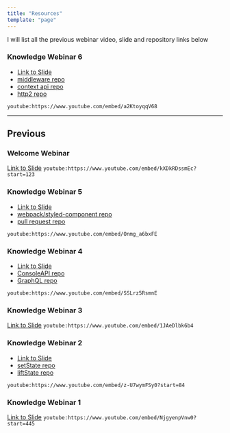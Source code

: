 ```yaml
---
title: "Resources"
template: "page"
---
```


I will list all the previous webinar video, slide and repository links below

### Knowledge Webinar 6

-   [Link to Slide](https://tianyuanc.github.io/knowledge-652-6/#0)
-   [middleware repo](https://github.com/TianyuanC/middleware-demo)
-   [context api repo](https://github.com/TianyuanC/context-api-demo)
-   [http2 repo](https://github.com/TianyuanC/http2-demo)

`youtube:https://www.youtube.com/embed/a2KtoyqqV68`

---

## Previous

### Welcome Webinar

[Link to Slide](https://tianyuanc.github.io/welcome-session-652/#0)
`youtube:https://www.youtube.com/embed/kXDkRDssmEc?start=123`

### Knowledge Webinar 5

-   [Link to Slide](https://tianyuanc.github.io/knowledge-652-5/#0)
-   [webpack/styled-component repo](https://github.com/TianyuanC/webpack-demo)
-   [pull request repo](https://github.com/TianyuanC/pull-request-demo)

`youtube:https://www.youtube.com/embed/Onmg_a6bxFE`

### Knowledge Webinar 4

-   [Link to Slide](https://tianyuanc.github.io/knowledge-652-4/#0)
-   [ConsoleAPI repo](https://github.com/TianyuanC/console-demo)
-   [GraphQL repo](https://github.com/TianyuanC/apollo-books-api)

`youtube:https://www.youtube.com/embed/SSLrz5RsmnE`

### Knowledge Webinar 3

[Link to Slide](https://tianyuanc.github.io/knowledge-652-3/#0)
`youtube:https://www.youtube.com/embed/1JAeDlbk6b4`

### Knowledge Webinar 2

-   [Link to Slide](https://tianyuanc.github.io/knowledge-652-2/#0)
-   [setState repo](https://github.com/TianyuanC/set-state-demo)
-   [liftState repo](https://github.com/TianyuanC/liftstate-demo)

`youtube:https://www.youtube.com/embed/z-U7wymFSy0?start=84`

### Knowledge Webinar 1

[Link to Slide](https://tianyuanc.github.io/knowledge-652-1/#0)
`youtube:https://www.youtube.com/embed/NjgyenpVnw0?start=445`
